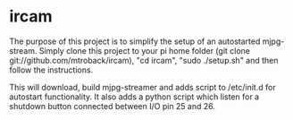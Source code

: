 ircam
=====

The purpose of this project is to simplify the setup of an autostarted mjpg-stream. Simply clone this project to your pi home folder (git clone git://github.com/mtroback/ircam), "cd ircam", "sudo ./setup.sh" and then follow the instructions.

This will download, build mjpg-streamer and adds script to /etc/init.d for autostart functionality. It also adds a python script which listen for a shutdown button connected between I/O pin 25 and 26.
